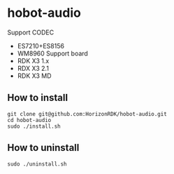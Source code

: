 # hobot-audio
Support CODEC
- ES7210+ES8156
- WM8960
Support board
- RDK X3 1.x
- RDX X3 2.1
- RDK X3 MD 
## How to install
```shell
git clone git@github.com:HorizonRDK/hobot-audio.git
cd hobot-audio
sudo ./install.sh
```
## How to uninstall
`sudo ./uninstall.sh`